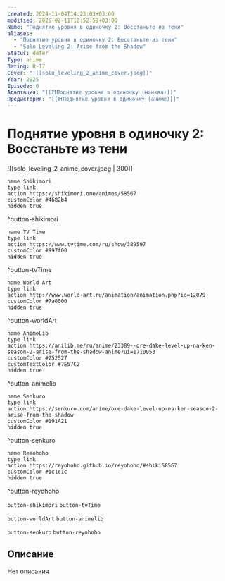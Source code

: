 ```yaml
---
created: 2024-11-04T14:23:03+03:00
modified: 2025-02-11T10:52:58+03:00
Name: "Поднятие уровня в одиночку 2: Восстаньте из тени"
aliases:
  - "Поднятие уровня в одиночку 2: Восстаньте из тени"
  - "Solo Leveling 2: Arise from the Shadow"
Status: defer
Type: anime
Rating: R-17
Cover: "![[solo_leveling_2_anime_cover.jpeg]]"
Year: 2025
Episode: 6
Адаптация: "[[⛩️Поднятие уровня в одиночку (манхва)]]"
Предыстория: "[[⛩️Поднятие уровня в одиночку (аниме)]]"
---
```


# Поднятие уровня в одиночку 2: Восстаньте из тени

![[solo_leveling_2_anime_cover.jpeg | 300]]

```button
name Shikimori
type link
action https://shikimori.one/animes/58567
customColor #4682b4
hidden true
```
^button-shikimori

```button
name TV Time
type link
action https://www.tvtime.com/ru/show/389597
customColor #997f00
hidden true
```
^button-tvTime

```button
name World Art
type link
action http://www.world-art.ru/animation/animation.php?id=12079
customColor #7a0000
hidden true
```
^button-worldArt

```button
name AnimeLib
type link
action https://anilib.me/ru/anime/23389--ore-dake-level-up-na-ken-season-2-arise-from-the-shadow-anime?ui=1710953
customColor #252527
customTextColor #7E57C2
hidden true
```
^button-animelib

```button
name Senkuro
type link
action https://senkuro.com/anime/ore-dake-level-up-na-ken-season-2-arise-from-the-shadow
customColor #191A21
hidden true
```
^button-senkuro

```button
name ReYohoho
type link
action https://reyohoho.github.io/reyohoho/#shiki58567
customColor #1c1c1c
hidden true
```
^button-reyohoho

`button-shikimori` `button-tvTime`

`button-worldArt` `button-animelib`

`button-senkuro` `button-reyohoho`

## Описание

Нет описания
